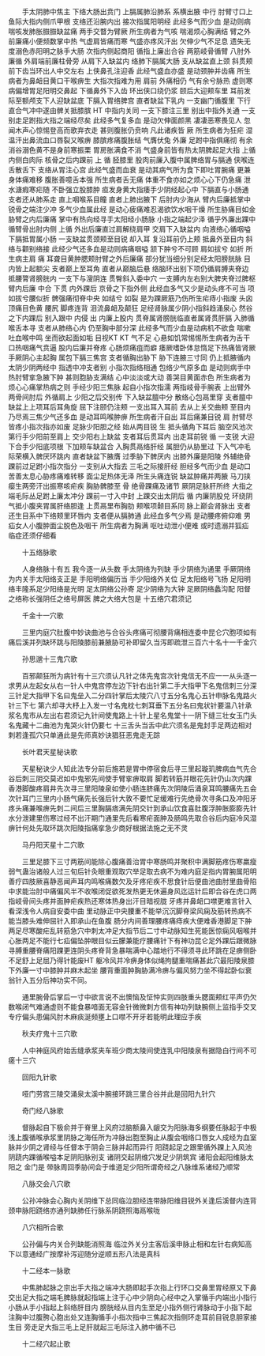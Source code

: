 <!-- { "loadSidebar": true } -->
　　手太阴肺中焦主 下络大肠出贲门 上膈属肺沿肺系 系横出腋 中行 肘臂寸口上鱼际大指内侧爪甲根 支络还沿腕内出 接次指属阳明经 此经多气而少血 是动则病喘咳发肺胀臌臌缺盆痛 两手交瞀为臂厥 所生病者为气咳 喘渴烦心胸满结 臂之外前廉痛小便频数掌中热 气虚肩皆痛而寒 气盛亦疼风汗出 欠伸少气不足息 遗失无度溺色赤阳明之脉手大肠 次指内侧起商阳 循指上廉出合谷 两筋岐骨循臂 八肘外廉循 外肩端前廉柱骨旁 从肩下入缺盆内 络肺下膈属大肠 支从缺盆直上颈 斜贯颊前下齿当环出人中交左右 上侠鼻孔注迎香 此经气盛血亦盛 是动颈肿并齿痛 所生病者为鼻衄目黄口干喉痹生 大指次指难为用 肩前 外痛相仍 气有余兮脉热 虚则寒 病偏增胃足阳明交鼻起 下循鼻外下入齿 环出侠口绕仍浆 颐后大迎颊车里 耳前发际至额颅支下人迎缺盆底 下膈入胃络脾宫 直者缺盆下乳内 一支幽门循腹里 下行直合气冲中遂由髀关抵膝膑 HT 中指内关同 一支下膝注三里 别出中指外关通 一支别走足跗指大指之端经尽矣 此经多气复多血 是动欠伸面颜黑 凄凄恶寒畏见人 忽闻木声心惊惕登高而歌弃衣走 甚则腹胀仍贲响 凡此诸疾皆 厥 所生病者为狂疟 湿温汗出鼻流血口唇裂又喉痹 膝膑疼痛腹胀结 气膺伏兔 外廉 足跗中指俱痛彻 有余消谷溺色黄不是身前寒振栗 胃房胀满食不消 气盛身前皆有热太阴脾起足大指 上循内侧白肉际 核骨之后内踝前 上 循 胫膝里 股肉前廉入腹中属脾络胃与膈通 侠喉连舌散舌下 支络从胃注心宫 此经气盛而血衰 是动其病气所为食下即吐胃腕痛 更兼身体痛难移 腹胀善噫舌本强 所生病者舌无痛 体重不食亦如之烦心心下仍急痛 泄水溏瘕寒疟随 不卧强立股膝肿 疸发身黄大指痿手少阴经起心中 下膈直与小肠通 支者还从肺系走 直上咽喉系目瞳 直者上肺出腋下 后肘内少海从 臂内后廉抵掌中 锐骨之端注少冲 多气少血属此经 是动心疲痛难忍渴欲饮水咽干燥 所生胁痛目如金 胁臂之内后廉痛 掌中有热向经寻手太阳经小肠脉 小指之端起少泽 循乎外廉出踝中 循臂骨出肘内侧 上循 外出后廉直过肩解绕肩甲 交肩下入缺盆内 向液络心循咽嗌 下膈抵胃属小肠 一支缺盆贯颈颊至目锐 却入耳 复沿耳前仍上颊 抵鼻外至目内 斜络与颧别络接 此经少气还多血是动则病痛咽嗌 颔下肿兮不可顾 肩如拔兮 如折 所生病主肩 痛 耳聋目黄肿腮颊肘臂之外后廉痛 部分犹当细分别足经太阳膀胱脉 目内皆上起额尖 支者巅上至耳角 直者从巅脑后悬 络脑环出别下项仍循肩膊夹脊边 抵腰膂肾膀胱内 一支下与溲阴连 贯臀斜入委中穴 一支膊内左右别大脾夹脊过脾枢 臂内后廉 中合 下贯 内外踝后 京骨之下指外侧 此经血多气又少是动头疼不可当 项如拔兮腰似折 髀强痛彻脊中央 如结兮 如裂 是为踝厥筋乃伤所生疟痔小指废 头囟顶痛目色黄 腰尻 脚疼连背 泪流鼻衄及颠狂 足经肾脉属少阴小指斜趋涌泉心 然谷之下内踝后 别入跟中 内侵 出 内廉上股内 贯脊属肾膀胱临直者属肾贯肝膈 入肺循喉舌本寻 支者从肺络心内 仍至胸中部分深 此经多气而少血是动病机不欲食 喘嗽吐血喉中鸣 坐而欲起面如垢 目视KT KT 气不足 心悬如饥常惕惕所生病者为舌干 口热咽痛气贲逼 股内后廉并脊疼 心肠烦痛疽而癖 痿厥嗜卧体怠惰足下热痛皆肾厥手厥阴心主起胸 属包下膈三焦宫 支者循胸出胁下 胁下连腋三寸同 仍上抵腋循内太阴少阴两经中 指透中冲支者别 小指次指络相通 包络少气原多血 是动则病手中热肘臂挛急腋下肿 甚则胞胁支满结 心中淡淡或大动 善哭目黄面赤色 所生病者为烦心心痛掌热病之则 手经少阳三焦脉 起自小指次指濡 两指岐骨手腕表 上出臂外两骨间肘后 外循肩上 少阳之后交别传 下入缺盆膻中分 散络心包鬲里穿 支者膻中缺盆上上项耳后耳角旋 屈下注颐仍注颊 一支出耳入耳前 去从上关交曲颊 至目内 乃尽焉三焦少气还多血 是动耳鸣喉肿痹 所生病者汗自出 耳后痛兼目锐 肩 肘臂尽皆疼小指次指亦如废 足脉少阳胆之经 始从两目锐 生 抵头循角下耳后 脑空风池次第行手少阳前至肩上 交少阳右上缺盆 支者耳后贯耳内 出走耳前锐 循 一支锐 大迎下合手少阳底项根 下加颊车缺盆合 入胸贯鬲络肝经 属胆仍从胁里过 下入气冲毛际荣横入髀厌环跳内 直者缺盆下腋膺 过季胁下髀厌内 出膝外廉是阳陵 外辅绝骨踝前过足跗小指次指分 一支别从大指去 三毛之际接肝经 胆经多气而少血 是动口苦善太息心胁疼痛难转移 面尘足热体无泽 所生头痛连锐 缺盆肿痛并两腋 马刀挟瘿生两旁汗出振寒咳疟疾 胸胁髀膝至 骨 绝骨踝痛及诸节 厥阴足脉肝所终 大指之端毛际丛足跗上廉太冲分 踝前一寸入中封 上踝交出太阴后 循 内廉阴股兑 环绕阴气抵小腹夹胃属肝络胆逢 上贯鬲里布胸肋 颊喉项颡目系同 脉上巅会肾脉出 支者还生目系中下络颊里环唇内 支者便从膈肺通 此经血多气少焉 是动腰疼俯仰难 男疝女人小腹肿面尘脱色及咽干 所生病者为胸满 呕吐动泄小便难 或时遗溺并狐疝 临症还须仔细看

　　十五络脉歌

　　人身络脉十有五 我今逐一从头数 手太阴络为列缺 手少阴络为通里 手厥阴络为内关手太阳络支正是 手阳明络偏历当 手少阳络外关位 足太阳络号飞扬 足阳明络丰隆系足少阳络是光明 足太阴络公孙寄 足少阴络为大钟 足厥阴络蠡沟配 阳督之络称长强阴任之络号屏医 脾之大络大包是 十五络穴君须记

　　千金十一穴歌

　　三里内庭穴肚腹中妙诀曲池与合谷头疼痛可彻腰背痛相连委中昆仑穴胞项如有痛后溪并列缺环跳与阳陵膝前兼腋胁可补即留久当泻即疏泄三百六十名十一千金穴

　　孙思邈十三鬼穴歌

　　百邪颠狂所为病针有十三穴须认凡针之体先鬼宫次针鬼信无不应一一从头逐一求男从左起女从右一针人中鬼宫停左边下针右出针第二手大指甲下名鬼信刺三分深三针足大指甲下名曰鬼垒入二分四针掌后太陵穴八寸五分名鬼心五针申脉名鬼路火针三下七 第六却寻大杼上入发一寸名鬼枕七刺耳垂下五分名曰鬼状针要温八针承浆名鬼市从左出右君须记九针间使鬼路上十针上星名鬼堂十一阴下缝三壮女玉门头名鬼藏十二曲池为鬼哭火针仍要七 十三舌头当舌中此穴须名是鬼封手足两边相对刺若逢孤穴只单通此是先师真妙诀猖狂恶鬼走无踪

　　长叶君天星秘诀歌

　　天星秘诀少人知此法专分前后施若是胃中停宿食后寻三里起璇玑脾病血气先合谷后刺三阴交莫迟如中鬼邪先间使手臂挛痹取肩 脚若转筋并眼花先针仍山次内踝香港脚酸疼肩井先次寻三里阳陵泉如使小肠连脐痛先次阴陵后涌泉耳鸣腰痛先五会次针耳门三里内小肠气痛先长强后针大敦不要忙足缓难行先绝骨次寻条口及冲阳牙疼头痛兼喉痹先刺二间后三里胸膈痞满先阴交针到承山饮食喜肚腹浮肿胀膨膨先针水分泄建里伤寒过经不出汗期门通里先后看寒疟面肿及肠鸣先取合谷后内庭冷风湿痹针何处先取环跳次阳陵指痛挛急少商好根据法施之无不灵

　　马丹阳天星十二穴歌

　　三里足膝下三寸两筋间能除心腹痛善治胃中寒肠鸣并聚积中满脚筋疼伤寒羸瘦弱气蛊治诸般人过三旬后针灸眼重观取穴举足取去病不为难内庭足指内胃腕属阳明善疗四肢厥喜静恶闻声耳内鸣喉痛数欠及牙疼疟疾不思食针后便曲池曲肘里曲骨陷中求能治肘中痛偏风半不收喉闭促欲死发热更无休遍身风迄运针后即合谷在虎口两指岐骨间头疼并面肿疟疾热还寒体热身出汗目暗视胧 牙疼并鼻衄口噤更难言针入看深浅令人病自安委中曲 里动脉正中央腰重不能举沉沉脚脊梁风痫及筋转热病不能当膝头难伸屈针入即承山在鱼腹 肠分内间善理腰疼痛痔疾大便难香港脚足下肿两足尽寒酸疟乱转筋急穴中刺太冲足大指节后二寸中动脉知生死能医惊痫风咽喉并心胀两足不能行七疝偏坠肿眼目似云朦兼能疗腰痛针下有神功昆仑足外踝后跟微脉寻膊重腰脊痛阳踝更连阴头疼脊背急暴喘满中心踏地行不得须寻此环跳在足痹侧卧不足舒上足屈乃得针能废HT 躯冷风并冷痹身体似绳拘腿重喘痛甚此穴最阳陵泉膝下外廉一寸中膝肿并麻木起坐 腰背重面肿胸胁满冷痹与偏风努力坐不得起卧似衰翁针入五分后神功实不同。

　　通里腕骨后掌后一寸中欲言说不出懊恼及怔忡实则四肢重头腮面颊红平声仍欠数喉闭气难通虚则不能食暴喑面无容金针微微刺方信有神功列缺腕侧上监指手交叉专疗偏头患偏风肘木麻痰涎频壅上口噤不开牙若能明此理应手疾

　　秋夫疗鬼十三穴歌

　　人中神庭风府始舌缝承浆夹车班少商太陵间使连乳中阳陵泉有据隐白行间不可瘥十三穴

　　回阳九针歌

　　哑门劳宫三陵交涌泉太溪中腕接环跳三里合谷并此是回阳九针穴

　　奇门经八脉歌

　　督脉起自下极俞并于脊里上风府过脑额鼻入龈交为阳脉海多纲要任脉起于中极浅上腹循喉承浆里阴脉之海任所为冲脉出胞至胸止从腹会咽络口唇女人成经为血室脉并少阴之肾经与任督本于阴会三脉并起而异行 阳跷起足之跟里循外踝上入风池 阴跷内踝循喉嗌本足阴阳脉别支 诸阴交起阴维穴发足少阴筑宾 诸阳会起阳维脉太阳之 金门是 带脉周回季胁间会于维道足少阳所谓奇经之八脉维系诸经乃顺常

　　八脉交会八穴歌

　　公孙冲脉会心胸内关阴维下总同临泣胆经连带脉阳维目锐外关逢后溪督内连背颈申脉阳跷络亦通列缺肺任行脉系阴跷照海鬲喉咙

　　八穴相所合歌

　　公孙偏与内关合列缺能消照海 临泣外关分主客后溪申脉止相和左针右病知高下以意通经广按摩补泻迎随分逆顺五形八法是真科

　　十二经本一脉歌

　　中焦肺起脉之宗出手大指之端冲大肠即起手次指上行环口交鼻里胃经原又下鼻交出足大指之端毛脾脉就起指端上注于心中少阴向心经中之入掌循手内端出小指行小肠从手小指起上斜络肝目内 膀胱经从目内生至足小指外侧行肾脉动于小指下起注胸中过腹胯心胞出处又连胸循手小指次指中三焦起次指侧环走耳前目锐息胆家接生目 旁走足大指三毛上足肝就起三毛际注入肺中循不已

　　十二经穴起止歌

